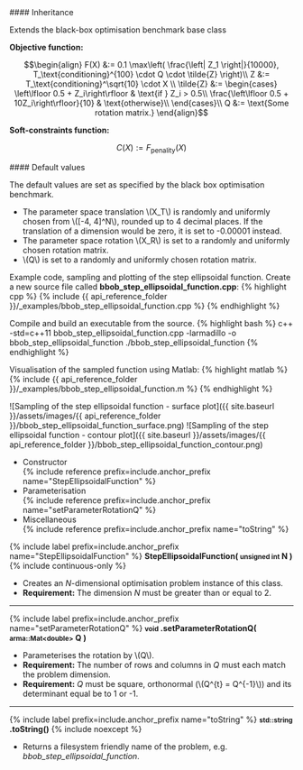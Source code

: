 <div class="custom-callout custom-callout-info">
#### Inheritance

Extends the black-box optimisation benchmark base class
</div>

**Objective function:**

$$\begin{align}
F(X) &:=  0.1 \max\left( \frac{\left| Z_1 \right|}{10000}, T_\text{conditioning}^{100} \cdot Q \cdot \tilde{Z} \right)\\
Z &:= T_\text{conditioning}^\sqrt{10} \cdot X \\
\tilde{Z} &:= \begin{cases}
\left\lfloor 0.5 + Z_i\right\rfloor & \text{if } Z_i > 0.5\\
\frac{\left\lfloor 0.5 + 10Z_i\right\rfloor}{10} & \text{otherwise}\\
\end{cases}\\
Q &:= \text{Some rotation matrix.}
\end{align}$$

**Soft-constraints function:**

$$C(X) := F_\text{penality}(X)$$

<div class="custom-callout custom-callout-info">
#### Default values

The default values are set as specified by the black box optimisation benchmark.

- The parameter space translation \\(X_T\\) is randomly and uniformly chosen from \\([-4, 4]^N\\), rounded up to 4 decimal places. If the translation of a dimension would be zero, it is set to -0.00001 instead.
- The parameter space rotation \\(X_R\\) is set to a randomly and uniformly chosen rotation matrix.
- \\(Q\\) is set to a randomly and uniformly chosen rotation matrix.
</div>

Example code, sampling and plotting of the step ellipsoidal function.
Create a new source file called **bbob_step_ellipsoidal_function.cpp**:
{% highlight cpp %}
{% include {{ api_reference_folder }}/_examples/bbob_step_ellipsoidal_function.cpp %}
{% endhighlight %}

Compile and build an executable from the source.
{% highlight bash %}
c++ -std=c++11 bbob_step_ellipsoidal_function.cpp -larmadillo -o bbob_step_ellipsoidal_function
./bbob_step_ellipsoidal_function
{% endhighlight %}

Visualisation of the sampled function using Matlab:
{% highlight matlab %}
{% include {{ api_reference_folder }}/_examples/bbob_step_ellipsoidal_function.m %}
{% endhighlight %}

![Sampling of the step ellipsoidal function - surface plot]({{ site.baseurl }}/assets/images/{{ api_reference_folder }}/bbob_step_ellipsoidal_function_surface.png)
![Sampling of the step ellipsoidal function - contour plot]({{ site.baseurl }}/assets/images/{{ api_reference_folder }}/bbob_step_ellipsoidal_function_contour.png)

- Constructor<br>
  {% include reference prefix=include.anchor_prefix name="StepEllipsoidalFunction" %}
- Parameterisation<br>
  {% include reference prefix=include.anchor_prefix name="setParameterRotationQ" %}
- Miscellaneous<br>
  {% include reference prefix=include.anchor_prefix name="toString" %}
  
{% include label prefix=include.anchor_prefix name="StepEllipsoidalFunction" %}
**StepEllipsoidalFunction( <small>unsigned int</small> N )** {% include continuous-only %}

- Creates an *N*-dimensional optimisation problem instance of this class.
- **Requirement:** The dimension *N* must be greater than or equal to 2.

---
{% include label prefix=include.anchor_prefix name="setParameterRotationQ" %}
**<small>void</small> .setParameterRotationQ( <small>arma::Mat&lt;double&gt;</small> Q )**

- Parameterises the rotation by \\(Q\\).
- **Requirement:** The number of rows and columns in *Q* must each match the problem dimension.
- **Requirement:** *Q* must be square, orthonormal (\\(Q^{t} = Q^{-1}\\)) and its determinant equal be to 1 or -1.

---
{% include label prefix=include.anchor_prefix name="toString" %}
**<small>std::string</small> .toString()** {% include noexcept %}

- Returns a filesystem friendly name of the problem, e.g. *bbob_step_ellipsoidal_function*.


